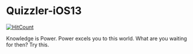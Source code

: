 # Quizzler-iOS13
[![HitCount](http://hits.dwyl.com/KushalBhanot/Quizzler-iOS13.svg)](http://hits.dwyl.com/KushalBhanot/Quizzler-iOS13)

Knowledge is Power. Power excels you to this world. What are you waiting for then? Try this.
